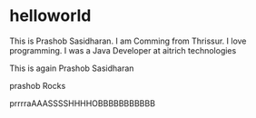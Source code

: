 # helloworld
This is Prashob Sasidharan.
I am Comming from Thrissur.
I love programming.
I was a Java Developer at aitrich technologies



This is again Prashob Sasidharan 


prashob Rocks


prrrraAAASSSSHHHHOBBBBBBBBBBB

